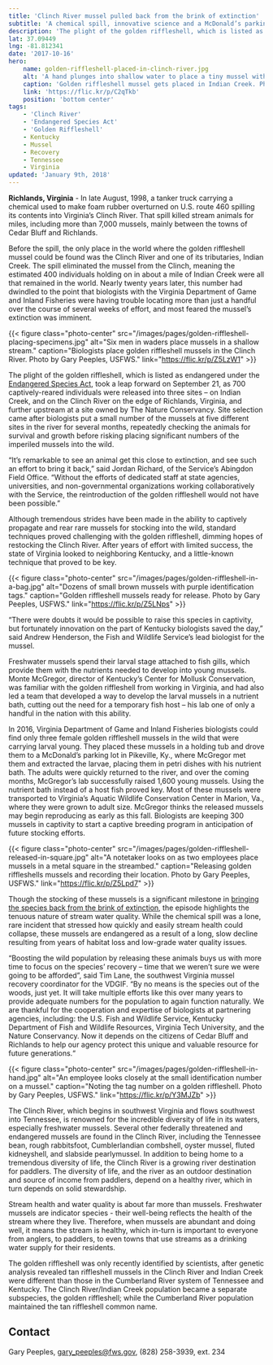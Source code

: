 ```yaml
---
title: 'Clinch River mussel pulled back from the brink of extinction'
subtitle: 'A chemical spill, innovative science and a McDonald’s parking lot'
description: 'The plight of the golden riffleshell, which is listed as endangered under the Endangered Species Act, took a leap forward on September 21, as 700 captively-reared individuals were released into three sites – on Indian Creek, and on the Clinch River on the edge of Richlands, Virginia, and further upstream at a site owned by The Nature Conservancy.'
lat: 37.09449
lng: -81.812341
date: '2017-10-16'
hero:
    name: golden-riffleshell-placed-in-clinch-river.jpg
    alt: 'A hand plunges into shallow water to place a tiny mussel with id number on the stream''s rocky bottom.'
    caption: 'Golden riffleshell mussel gets placed in Indian Creek. Photo by Gary Peeples, USFWS.'
    link: 'https://flic.kr/p/C2qTkb'
    position: 'bottom center'
tags:
    - 'Clinch River'
    - 'Endangered Species Act'
    - 'Golden Riffleshell'
    - Kentucky
    - Mussel
    - Recovery
    - Tennessee
    - Virginia
updated: 'January 9th, 2018'
---
```


**Richlands, Virginia** - In late August, 1998, a tanker truck carrying a chemical used to make foam rubber overturned on U.S. route 460 spilling its contents into Virginia’s Clinch River. That spill killed stream animals for miles, including more than 7,000 mussels, mainly between the towns of Cedar Bluff and Richlands.

Before the spill, the only place in the world where the golden riffleshell mussel could be found was the Clinch River and one of its tributaries, Indian Creek. The spill eliminated the mussel from the Clinch, meaning the estimated 400 individuals holding on in about a mile of Indian Creek were all that remained in the world. Nearly twenty years later, this number had dwindled to the point that biologists with the Virginia Department of Game and Inland Fisheries were having trouble locating more than just a handful over the course of several weeks of effort, and most feared the mussel’s extinction was imminent.

{{< figure class="photo-center" src="/images/pages/golden-riffleshell-placing-specimens.jpg" alt="Six men in waders place mussels in a shallow stream." caption="Biologists place golden riffleshell mussels in the Clinch River. Photo by Gary Peeples, USFWS." link="https://flic.kr/p/Z5LzW1" >}}

The plight of the golden riffleshell, which is listed as endangered under the [Endangered Species Act](/endangered-species-act), took a leap forward on September 21, as 700 captively-reared individuals were released into three sites – on Indian Creek, and on the Clinch River on the edge of Richlands, Virginia, and further upstream at a site owned by The Nature Conservancy. Site selection came after biologists put a small number of the mussels at five different sites in the river for several months, repeatedly checking the animals for survival and growth before risking placing significant numbers of the imperiled mussels into the wild.

“It’s remarkable to see an animal get this close to extinction, and see such an effort to bring it back,” said Jordan Richard, of the Service’s Abingdon Field Office. “Without the efforts of dedicated staff at state agencies, universities, and non-governmental organizations working collaboratively with the Service, the reintroduction of the golden riffleshell would not have been possible.”

Although tremendous strides have been made in the ability to captively propagate and rear rare mussels for stocking into the wild, standard techniques proved challenging with the golden riffleshell, dimming hopes of restocking the Clinch River. After years of effort with limited success, the state of Virginia looked to neighboring Kentucky, and a little-known technique that proved to be key.

{{< figure class="photo-center" src="/images/pages/golden-riffleshell-in-a-bag.jpg" alt="Dozens of small brown mussels with purple identification tags." caption="Golden riffleshell mussels ready for release. Photo by Gary Peeples, USFWS." link="https://flic.kr/p/Z5LNps" >}}

“There were doubts it would be possible to raise this species in captivity, but fortunately innovation on the part of Kentucky biologists saved the day,” said Andrew Henderson, the Fish and Wildlife Service’s lead biologist for the mussel.

Freshwater mussels spend their larval stage attached to fish gills, which provide them with the nutrients needed to develop into young mussels. Monte McGregor, director of Kentucky’s Center for Mollusk Conservation, was familiar with the golden riffleshell from working in Virginia, and had also led a team that developed a way to develop the larval mussels in a nutrient bath, cutting out the need for a temporary fish host – his lab one of only a handful in the nation with this ability.

In 2016, Virginia Department of Game and Inland Fisheries biologists could find only three female golden riffleshell mussels in the wild that were carrying larval young. They placed these mussels in a holding tub and drove them to a McDonald’s parking lot in Pikeville, Ky., where McGregor met them and extracted the larvae, placing them in petri dishes with his nutrient bath. The adults were quickly returned to the river, and over the coming months, McGregor’s lab successfully raised 1,600 young mussels. Using the nutrient bath instead of a host fish proved key. Most of these mussels were transported to Virginia’s Aquatic Wildlife Conservation Center in Marion, Va., where they were grown to adult size. McGregor thinks the released mussels may begin reproducing as early as this fall. Biologists are keeping 300 mussels in captivity to start a captive breeding program in anticipation of future stocking efforts.

{{< figure class="photo-center" src="/images/pages/golden-riffleshell-released-in-square.jpg" alt="A notetaker looks on as two employees place mussels in a metal square in the streambed." caption="Releasing golden riffleshells mussels and recording their location. Photo by Gary Peeples, USFWS." link="https://flic.kr/p/Z5Lpd7" >}}

Though the stocking of these mussels is a significant milestone in [bringing the species back from the brink of extinction](/endangered-species-act/recovery), the episode highlights the tenuous nature of stream water quality. While the chemical spill was a lone, rare incident that stressed how quickly and easily stream health could collapse, these mussels are endangered as a result of a long, slow decline resulting from years of habitat loss and low-grade water quality issues.

“Boosting the wild population by releasing these animals buys us with more time to focus on the species’ recovery – time that we weren’t sure we were going to be afforded”, said Tim Lane, the southwest Virginia mussel recovery coordinator for the VDGIF.  “By no means is the species out of the woods, just yet. It will take multiple efforts like this over many years to provide adequate numbers for the population to again function naturally. We are thankful for the cooperation and expertise of biologists at partnering agencies, including: the U.S. Fish and Wildlife Service, Kentucky Department of Fish and Wildlife Resources, Virginia Tech University, and the Nature Conservancy. Now it depends on the citizens of Cedar Bluff and Richlands to help our agency protect this unique and valuable resource for future generations.“

{{< figure class="photo-center" src="/images/pages/golden-riffleshell-in-hand.jpg" alt="An employee looks closely at the small identification number on a mussel." caption="Noting the tag number on a golden riffleshell. Photo by Gary Peeples, USFWS." link="https://flic.kr/p/Y3MJZb" >}}

The Clinch River, which begins in southwest Virginia and flows southwest into Tennessee, is renowned for the incredible diversity of life in its waters, especially freshwater mussels. Several other federally threatened and endangered mussels are found in the Clinch River, including the Tennessee bean, rough rabbitsfoot, Cumblerlandian combshell, oyster mussel, fluted kidneyshell, and slabside pearlymussel. In addition to being home to a tremendous diversity of life, the Clinch River is a growing river destination for paddlers. The diversity of life, and the river as an outdoor destination and source of income from paddlers, depend on a healthy river, which in turn depends on solid stewardship.

Stream health and water quality is about far more than mussels. Freshwater mussels are indicator species - their well-being reflects the health of the stream where they live. Therefore, when mussels are abundant and doing well, it means the stream is healthy, which in-turn is important to everyone from anglers, to paddlers, to even towns that use streams as a drinking water supply for their residents. 

The golden riffleshell was only recently identified by scientists, after genetic analysis revealed tan riffleshell mussels in the Clinch River and Indian Creek were different than those in the Cumberland River system of Tennessee and Kentucky. The Clinch River/Indian Creek population became a separate subspecies, the golden riffleshell; while the Cumberland River population maintained the tan riffleshell common name.

## Contact

Gary Peeples, [gary_peeples@fws.gov](mailto:gary_peeples@fws.gov), (828) 258-3939, ext. 234
